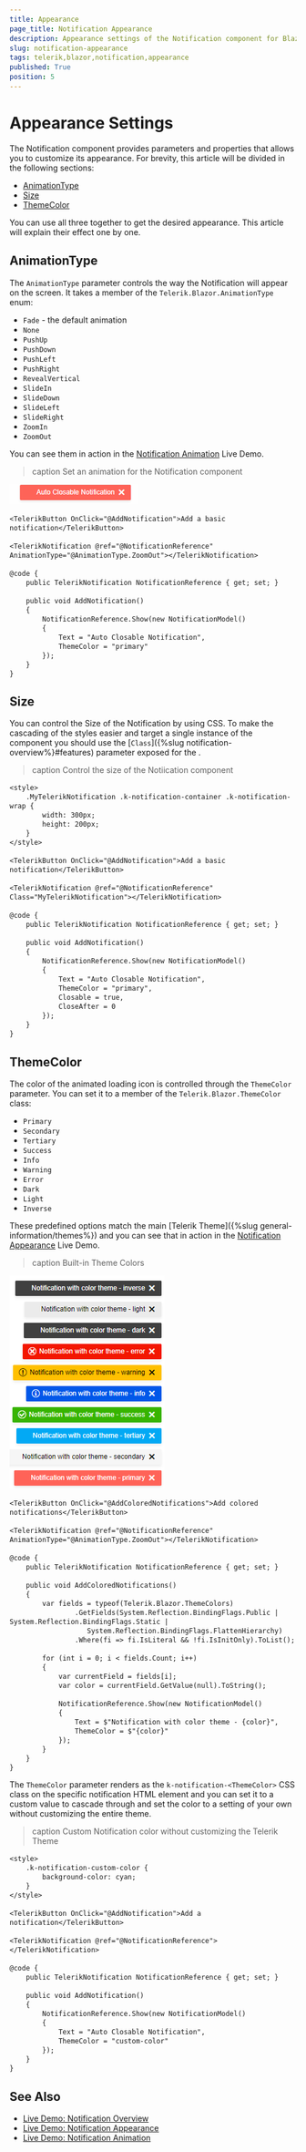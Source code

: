 ```yaml
---
title: Appearance
page_title: Notification Appearance
description: Appearance settings of the Notification component for Blazor.
slug: notification-appearance
tags: telerik,blazor,notification,appearance
published: True
position: 5
---
```


# Appearance Settings

The Notification component provides parameters and properties that allows you to customize its appearance. For brevity, this article will be divided in the following sections:

* [AnimationType](#animationtype)
* [Size](#size)
* [ThemeColor](#themecolor)


You can use all three together to get the desired appearance. This article will explain their effect one by one.

## AnimationType

The `AnimationType` parameter controls the way the Notification will appear on the screen. It takes a member of the `Telerik.Blazor.AnimationType` enum:

* `Fade` - the default animation
* `None`
* `PushUp`
* `PushDown`
* `PushLeft`
* `PushRight`
* `RevealVertical`
* `SlideIn`
* `SlideDown`
* `SlideLeft`
* `SlideRight`
* `ZoomIn`
* `ZoomOut`

You can see them in action in the [Notification Animation](https://demos.telerik.com/blazor-ui//notification/animation) Live Demo.

>caption Set an animation for the Notification component

![notification animation types gif](images/notification-animationtype-gif.gif)

````CSHTML
<TelerikButton OnClick="@AddNotification">Add a basic notification</TelerikButton>

<TelerikNotification @ref="@NotificationReference"              AnimationType="@AnimationType.ZoomOut"></TelerikNotification>

@code {
    public TelerikNotification NotificationReference { get; set; }

    public void AddNotification()
    {
        NotificationReference.Show(new NotificationModel()
        {
            Text = "Auto Closable Notification",
            ThemeColor = "primary"
        });
    }
} 
````

## Size

You can control the Size of the Notification by using CSS. To make the cascading of the styles easier and target a single instance of the component you should use the [`Class`]({%slug notification-overview%}#features) parameter exposed for the <TelerikNotification>.

>caption Control the size of the Notiication component

````CSHTML
<style>
    .MyTelerikNotification .k-notification-container .k-notification-wrap {
        width: 300px;
        height: 200px;
    }
</style>

<TelerikButton OnClick="@AddNotification">Add a basic notification</TelerikButton>

<TelerikNotification @ref="@NotificationReference" Class="MyTelerikNotification"></TelerikNotification>

@code {
    public TelerikNotification NotificationReference { get; set; }

    public void AddNotification()
    {
        NotificationReference.Show(new NotificationModel()
        {
            Text = "Auto Closable Notification",
            ThemeColor = "primary",
            Closable = true,
            CloseAfter = 0
        });
    }
}
````

## ThemeColor

The color of the animated loading icon is controlled through the `ThemeColor` parameter. You can set it to a member of the `Telerik.Blazor.ThemeColor` class:

* `Primary`
* `Secondary`
* `Tertiary`
* `Success`
* `Info`
* `Warning`
* `Error`
* `Dark`
* `Light`
* `Inverse`

These predefined options match the main [Telerik Theme]({%slug general-information/themes%}) and you can see that in action in the [Notification Appearance](https://demos.telerik.com/blazor-ui//notification/appearance) Live Demo.

>caption Built-in Theme Colors

![Notification Theme Colors](images/notification-themecolor-screenshot.png)

````CSHTML
<TelerikButton OnClick="@AddColoredNotifications">Add colored notifications</TelerikButton>

<TelerikNotification @ref="@NotificationReference" AnimationType="@AnimationType.ZoomOut"></TelerikNotification>

@code {
    public TelerikNotification NotificationReference { get; set; }

    public void AddColoredNotifications()
    {
        var fields = typeof(Telerik.Blazor.ThemeColors)
                .GetFields(System.Reflection.BindingFlags.Public | System.Reflection.BindingFlags.Static |
                   System.Reflection.BindingFlags.FlattenHierarchy)
                .Where(fi => fi.IsLiteral && !fi.IsInitOnly).ToList();

        for (int i = 0; i < fields.Count; i++)
        {
            var currentField = fields[i];
            var color = currentField.GetValue(null).ToString();

            NotificationReference.Show(new NotificationModel()
            {
                Text = $"Notification with color theme - {color}",
                ThemeColor = $"{color}"
            });
        }
    }
}
````

The `ThemeColor` parameter renders as the `k-notification-<ThemeColor>` CSS class on the specific notification HTML element and you can set it to a custom value to cascade through and set the color to a setting of your own without customizing the entire theme.

>caption Custom Notification color without customizing the Telerik Theme

````CSHTML
<style>
    .k-notification-custom-color {
        background-color: cyan;
    }
</style>

<TelerikButton OnClick="@AddNotification">Add a notification</TelerikButton>

<TelerikNotification @ref="@NotificationReference"></TelerikNotification>

@code {
    public TelerikNotification NotificationReference { get; set; }

    public void AddNotification()
    {
        NotificationReference.Show(new NotificationModel()
        {
            Text = "Auto Closable Notification",
            ThemeColor = "custom-color"
        });
    }
}
````

## See Also

  * [Live Demo: Notification Overview](https://demos.telerik.com/blazor-ui/notification/overview)
  * [Live Demo: Notification Appearance](https://demos.telerik.com/blazor-ui/notification/appearance)
  * [Live Demo: Notification Animation](https://demos.telerik.com/blazor-ui/notification/animation)
